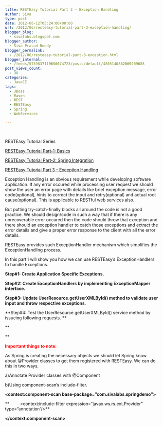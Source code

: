 ```yaml
---
title: RESTEasy Tutorial Part 3 – Exception Handling
author: Siva
type: post
date: 2012-06-12T05:24:00+00:00
url: /2012/06/resteasy-tutorial-part-3-exception-handling/
blogger_blog:
  - sivalabs.blogspot.com
blogger_author:
  - Siva Prasad Reddy
blogger_permalink:
  - /2012/06/resteasy-tutorial-part-3-exception.html
blogger_internal:
  - /feeds/5739837119650074728/posts/default/4805140862069209688
post_views_count:
  - 38
categories:
  - JavaEE
tags:
  - JBoss
  - Maven
  - REST
  - RESTEasy
  - Spring
  - WebServices

---
```

&nbsp;

RESTEasy Tutorial Series

[RESTEasy Tutorial Part-1: Basics][1]

[RESTEasy Tutorial Part-2: Spring Integration][2]

[RESTEasy Tutorial Part 3 &#8211; Exception Handling][3]

Exception Handling is an obvious requirement while developing software application. If any error occured while processing user request we should show the user an error page with details like brief exception message, error code(optional), hints to correct the input and retry(optional) and actual root cause(optional). This is applicable to RESTful web services also.

But putting try-catch-finally blocks all around the code is not a good practice. We should design/code in such a way that if there is any unrecoverable error occured then the code should throw that exception and there should an exception handler to catch those exceptions and extract the error details and give a proper error response to the client with all the error details.

RESTEasy provides such ExceptionHandler mechanism which simplifies the ExceptionHandling process.

In this part I will show you how we can use RESTEasy&#8217;s ExceptionHandlers to handle Exceptions.

**Step#1: Create Application Specific Exceptions.**

<div class="gist-oembed" data-gist="sivaprasadreddy/2916667.json">
</div>

**Step#2: Create ExceptionHandlers by implementing ExceptionMapper interface.**

<div class="gist-oembed" data-gist="sivaprasadreddy/2916671.json">
</div>

**Step#3: Update UserResource.getUserXMLById() method to validate user input and throw respective exceptions**.

<div class="gist-oembed" data-gist="sivaprasadreddy/2916676.json">
</div>

**Step#4: Test the UserResource.getUserXMLById() service method by issueing following requests. **

<div class="gist-oembed" data-gist="sivaprasadreddy/2916687.json">
</div>

**
  
**

**<span style="color: red;">Important things to note:</span>**
  
As Spring is creating the necessary objects we should let Spring know about @Provider classes to get them registered with RESTEasy. We can do this in two ways.

a)Annotate Provider classes with @Component

b)Using component-scan&#8217;s include-filter.

**<context:component-scan base-package=&#8221;com.sivalabs.springdemo&#8221;>**
  
**         <context:include-filter expression=&#8221;javax.ws.rs.ext.Provider&#8221; type=&#8221;annotation&#8221;/>**
  
**</context:component-scan>**

 [1]: http://www.sivalabs.in/2012/06/resteasy-tutorial-part-1-basics.html
 [2]: http://www.sivalabs.in/2012/06/resteasy-tutorial-part-2-spring.html
 [3]: http://www.sivalabs.in/2012/06/resteasy-tutorial-part-3-exception.html